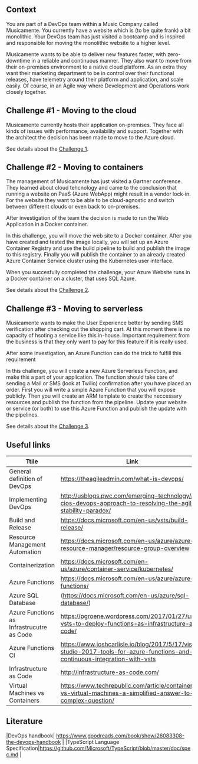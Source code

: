 ## Context ##
You are part of a DevOps team within a Music Company called Musicamente. You currently have a website which is (to be quite frank) a bit monolithic. Your DevOps team has just visited a bootcamp and is inspired and responsible for moving the monolithic website to a higher level. 

Musicamente wants to be able to deliver new features faster, with zero-downtime in a reliable and continuous manner. They also want to move from their on-premises environment to a native cloud platform. As an extra they want their marketing department to be in control over their functional releases, have telemetry around their platform and application, and scale easily. Of course, in an Agile way where Development and Operations work closely together.

## Challenge \#1 - Moving to the cloud ##
Musicamente currently hosts their application on-premises. They face all kinds of issues with performance, availability and support. Together with the architect the decision has been made to move to the Azure cloud.

See details about the [Challenge 1](./Challenge1/README.md).

## Challenge \#2 - Moving to containers ##
The management of Musicamente has just visited a Gartner conference. They learned about cloud tehcnology and came to the conclusion that running a website on PaaS (Azure WebApp) might result in a vendor lock-in. For the website they want to be able to be cloud-agnostic and switch between different clouds or even back to on-premises. 

After investigation of the team the decision is made to run the Web Application in a Docker container. 

In this challenge, you will move the web site to a Docker container. After you have created and tested the image locally, you will set up an Azure Container Registry and use the build pipeline to build and publish the image to this registry. Finally you will publish the container to an already created Azure Container Service cluster using the Kubernetes user interface.

When you succesfully completed the challenge, your Azure Website runs in a Docker container on a cluster, that uses SQL Azure.

See details about the [Challenge 2](./Challenge2/README.md).

## Challenge \#3 - Moving to serverless ##
Musicamente wants to make the User Experience better by sending SMS verification after checking out the shopping cart. At this moment there is no capacity of hsoting a service like this in-house. Important requirement from the business is that they only want to pay for this feature if it is really used. 

After some investigation, an Azure Function can do the trick to fulfill this requirement

In this challenge, you will create a new Azure Serverless Function, and make this a part of your application. The function should take care of sending a Mail or SMS (look at Twilio) confirmation after you have placed an order. First you will write a simple Azure Function that you will expose publicly. Then you will create an ARM template to create the neccessary resources and publish the function from the pipeline. Update your website or service (or both) to use this Azure Function and publish the update with the pipelines.

See details about the [Challenge 3](./Challenge3/README.md).


## Useful links
|Ttile|Link|
|---|---|
|General definition of DevOps|https://theagileadmin.com/what-is-devops/|
|Implementing DevOps|http://usblogs.pwc.com/emerging-technology/a-cios-devops-approach-to-resolving-the-agility-stability-paradox/ |
|Build and Release|https://docs.microsoft.com/en-us/vsts/build-release/ |
|Resource Management Automation|https://docs.microsoft.com/en-us/azure/azure-resource-manager/resource-group-overview |
|Containerization|https://docs.microsoft.com/en-us/azure/container-service/kubernetes/|
|Azure Functions| https://docs.microsoft.com/en-us/azure/azure-functions/|
|Azure SQL Database|(https://docs.microsoft.com/en-us/azure/sql-database/)|
|Azure Functions as Infrastrucutre as Code | https://pgroene.wordpress.com/2017/01/27/use-vsts-to-deploy-functions-as-infrastructure-as-code/|
|Azure Functions CI| https://www.joshcarlisle.io/blog/2017/5/17/visual-studio-2017-tools-for-azure-functions-and-continuous-integration-with-vsts|
| Infrastructure as Code | http://infrastructure-as-code.com/ |
| Virtual Machines vs Containers | https://www.techrepublic.com/article/containers-vs-virtual-machines-a-simplified-answer-to-a-complex-question/ |

## Literature
|DevOps handbook| https://www.goodreads.com/book/show/26083308-the-devops-handbook |
|TypeScript Language Specification|https://github.com/Microsoft/TypeScript/blob/master/doc/spec.md |

